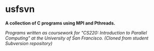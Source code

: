# usfsvn
**A collection of C programs using MPI and Pthreads.**

*Programs written as coursework for "CS220: Introduction to Parallel Computing" at the University of San Francisco.
(Cloned from student Subversion repository)*

